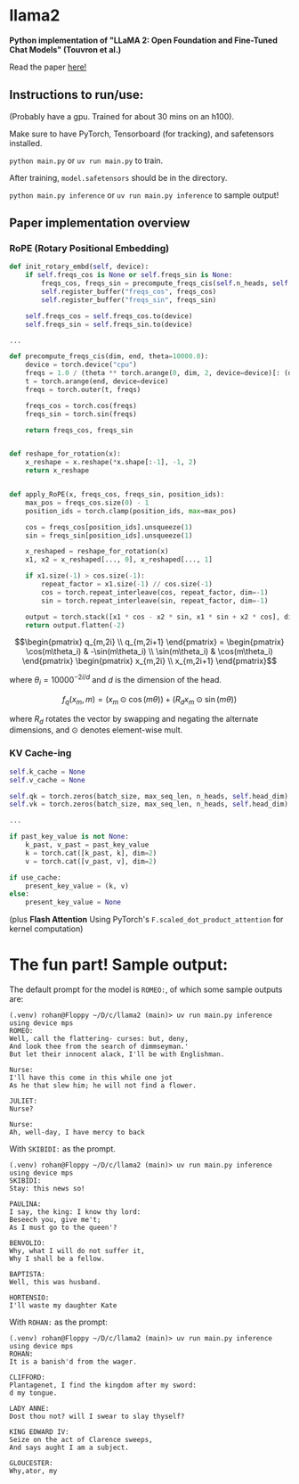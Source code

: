 # llama2
**Python implementation of "LLaMA 2: Open Foundation and Fine-Tuned Chat Models" (Touvron et al.)**

Read the paper [here!](https://arxiv.org/abs/2307.09288)

## Instructions to run/use:
(Probably have a gpu. Trained for about 30 mins on an h100).

Make sure to have PyTorch, Tensorboard (for tracking), and safetensors installed.

`python main.py` or `uv run main.py` to train.

After training, `model.safetensors` should be in the directory.

`python main.py inference` or `uv run main.py inference` to sample output!

## Paper implementation overview

### RoPE (Rotary Positional Embedding)
```Python
def init_rotary_embd(self, device):
    if self.freqs_cos is None or self.freqs_sin is None:
        freqs_cos, freqs_sin = precompute_freqs_cis(self.n_heads, self.max_seq_len)
        self.register_buffer("freqs_cos", freqs_cos)
        self.register_buffer("freqs_sin", freqs_sin)

    self.freqs_cos = self.freqs_cos.to(device)
    self.freqs_sin = self.freqs_sin.to(device)

...

def precompute_freqs_cis(dim, end, theta=10000.0):
    device = torch.device("cpu")
    freqs = 1.0 / (theta ** torch.arange(0, dim, 2, device=device)[: (dim // 2)].float() / dim)
    t = torch.arange(end, device=device)
    freqs = torch.outer(t, freqs)

    freqs_cos = torch.cos(freqs)
    freqs_sin = torch.sin(freqs)

    return freqs_cos, freqs_sin


def reshape_for_rotation(x):
    x_reshape = x.reshape(*x.shape[:-1], -1, 2)
    return x_reshape


def apply_RoPE(x, freqs_cos, freqs_sin, position_ids):
    max_pos = freqs_cos.size(0) - 1
    position_ids = torch.clamp(position_ids, max=max_pos)

    cos = freqs_cos[position_ids].unsqueeze(1)
    sin = freqs_sin[position_ids].unsqueeze(1)

    x_reshaped = reshape_for_rotation(x)
    x1, x2 = x_reshaped[..., 0], x_reshaped[..., 1]

    if x1.size(-1) > cos.size(-1):
        repeat_factor = x1.size(-1) // cos.size(-1)
        cos = torch.repeat_interleave(cos, repeat_factor, dim=-1)
        sin = torch.repeat_interleave(sin, repeat_factor, dim=-1)

    output = torch.stack([x1 * cos - x2 * sin, x1 * sin + x2 * cos], dim=-1)
    return output.flatten(-2)
```

```math
\begin{pmatrix}
q_{m,2i} \\
q_{m,2i+1}
\end{pmatrix}
=
\begin{pmatrix}
\cos(m\theta_i) & -\sin(m\theta_i) \\
\sin(m\theta_i) & \cos(m\theta_i)
\end{pmatrix}
\begin{pmatrix}
x_{m,2i} \\
x_{m,2i+1}
\end{pmatrix}
```

where $\theta_i = 10000^{-2i/d}$ and $d$ is the dimension of the head.

```math
f_q(x_m, m) = (x_m \odot \cos(m\theta)) + (R_d x_m \odot \sin(m\theta))
```

where $R_d$ rotates the vector by swapping and negating the alternate dimensions, and $\odot$ denotes element-wise mult.


### KV Cache-ing
```Python
self.k_cache = None
self.v_cache = None

self.qk = torch.zeros(batch_size, max_seq_len, n_heads, self.head_dim)
self.vk = torch.zeros(batch_size, max_seq_len, n_heads, self.head_dim)

...

if past_key_value is not None:
    k_past, v_past = past_key_value
    k = torch.cat([k_past, k], dim=2)
    v = torch.cat([v_past, v], dim=2)

if use_cache:
    present_key_value = (k, v)
else:
    present_key_value = None
```

(plus **Flash Attention** Using PyTorch's `F.scaled_dot_product_attention` for kernel computation)


# The fun part! Sample output:
The default prompt for the model is `ROMEO:`, of which some sample outputs are:
```
(.venv) rohan@Floppy ~/D/c/llama2 (main)> uv run main.py inference
using device mps
ROMEO:
Well, call the flattering- curses: but, deny,
And look thee from the search of dimmseyman.'
But let their innocent alack, I'll be with Englishman.

Nurse:
I'll have this come in this while one jot
As he that slew him; he will not find a flower.

JULIET:
Nurse?

Nurse:
Ah, well-day, I have mercy to back
```

With `SKIBIDI:` as the prompt.
```
(.venv) rohan@Floppy ~/D/c/llama2 (main)> uv run main.py inference
using device mps
SKIBIDI:
Stay: this news so!

PAULINA:
I say, the king: I know thy lord:
Beseech you, give me't;
As I must go to the queen'?

BENVOLIO:
Why, what I will do not suffer it,
Why I shall be a fellow.

BAPTISTA:
Well, this was husband.

HORTENSIO:
I'll waste my daughter Kate
```

With `ROHAN:` as the prompt:
```
(.venv) rohan@Floppy ~/D/c/llama2 (main)> uv run main.py inference
using device mps
ROHAN:
It is a banish'd from the wager.

CLIFFORD:
Plantagenet, I find the kingdom after my sword:
d my tongue.

LADY ANNE:
Dost thou not? will I swear to slay thyself?

KING EDWARD IV:
Seize on the act of Clarence sweeps,
And says aught I am a subject.

GLOUCESTER:
Why,ator, my
```
